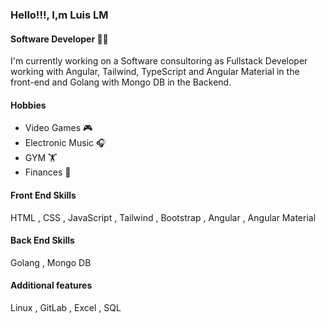 ### Hello!!!, I,m Luis LM
#### Software Developer 🧑‍💻

I'm currently working on a Software consultoring as Fullstack Developer working with Angular, Tailwind, TypeScript and Angular Material in the front-end and Golang with Mongo DB in the Backend.

#### Hobbies
* Video Games 🎮 
* Electronic Music 🎧
* GYM 🏋️
* Finances 🏦

#### Front End Skills 
HTML , CSS , JavaScript , Tailwind , Bootstrap , Angular , Angular Material 

#### Back End Skills
Golang , Mongo DB

#### Additional features
Linux , GitLab , Excel , SQL 
